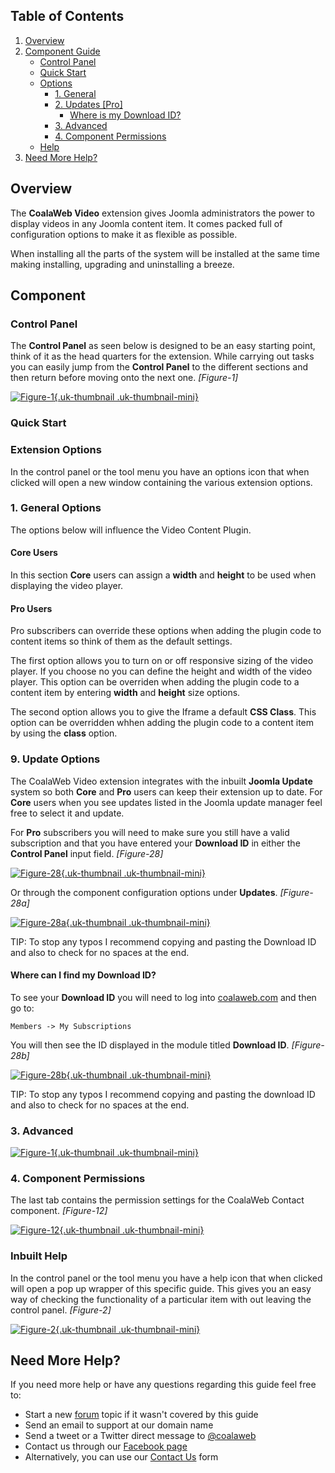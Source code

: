 ## Table of Contents
1.  [Overview](#overview)
2.  [Component Guide](#component-guide)
    -   [Control Panel](#control-panel)
    -   [Quick Start](#com-quick)
    -   [Options](#options)
        - [1. General](#options-general)
        - [2. Updates \[Pro\]](#options-updates)
            - [Where is my Download ID?](#options-downloadid)
        - [3. Advanced](#options-advanced)
        - [4. Component Permissions](#options-permissions)
    -   [Help](#help)
3.  [Need More Help?](#more-help)

## <a class="doc-top" name="overview"></a>Overview

The **CoalaWeb Video** extension gives Joomla administrators the power to display videos in any Joomla content item. It comes packed full of configuration options to make it as flexible as possible.

<div class="uk-alert">When installing all the parts of the system will be installed at the same time making installing, upgrading and uninstalling a breeze.</div>

## <a name="component-guide"></a>Component

### <a name="control-panel"></a>Control Panel

The **Control Panel** as seen below is designed to be an easy starting point, think of it as the head quarters for the extension. While carrying out tasks you can easily jump from the **Control Panel** to the different sections and then return before moving onto the next one. *\[Figure-1\]*

<a data-lightbox="on" href="https://d1tgoab1lhw0tx.cloudfront.net/images/docs/joomla-extensions/video/system-parts/cw-video-component.png">![Figure-1](https://d1tgoab1lhw0tx.cloudfront.net/images/docs/joomla-extensions/video/system-parts/cw-video-component.png "Figure-1"){.uk-thumbnail .uk-thumbnail-mini}</a>

### <a name="com-quick"></a>Quick Start

### <a name="options"></a>Extension Options

In the control panel or the tool menu you have an options icon that when clicked will open a new window containing the various extension options.

### <a name="options-general"></a>1. General Options

<div class="uk-alert">The options below will influence the Video Content Plugin.</div>

#### Core Users

In this section **Core** users can assign a **width** and **height** to be used when displaying the video player.

#### Pro Users

<div class="uk-alert">Pro subscribers can override these options when adding the plugin code to content items so think of them as the default settings.</div>

The first option allows you to turn on or off responsive sizing of the video player. If you choose no you can define the height and width of the video player. This option can be overriden when adding the plugin code to a content item by entering **width** and **height** size options.

The second option allows you to give the Iframe a default **CSS Class**. This option can be overridden whhen adding the plugin code to a content item by using the **class** option.

### <a name="options-updates"></a>9. Update Options

The CoalaWeb Video extension integrates with the inbuilt **Joomla Update** system so both **Core** and **Pro** users can keep their extension up to date. For **Core** users when you see updates listed in the Joomla update manager feel free to select it and update. 

For **Pro** subscribers you will need to make sure you still have a valid subscription and that you have entered your **Download ID** in either the **Control Panel** input field. *\[Figure-28\]*

<a data-lightbox="on" href="https://d1tgoab1lhw0tx.cloudfront.net/images/docs/joomla-extensions/general/updates/cw-updates-cpanel.png ">![Figure-28](https://d1tgoab1lhw0tx.cloudfront.net/images/docs/joomla-extensions/general/updates/cw-updates-cpanel.png "Figure-28"){.uk-thumbnail .uk-thumbnail-mini}</a>

 Or through the component configuration options under **Updates**. *\[Figure-28a\]*

<a data-lightbox="on" href="https://d1tgoab1lhw0tx.cloudfront.net/images/docs/joomla-extensions/general/updates/cw-updates-com-config.png ">![Figure-28a](https://d1tgoab1lhw0tx.cloudfront.net/images/docs/joomla-extensions/general/updates/cw-updates-com-config.png "Figure-28a"){.uk-thumbnail .uk-thumbnail-mini}</a>

<div class="uk-alert">TIP: To stop any typos I recommend copying and pasting the Download ID and also to check for no spaces at the end.</div>

#### <a name="options-downloadid"></a> Where can I find my Download ID?

To see your **Download ID** you will need to log into [coalaweb.com](https://coalaweb.com) and then go to:

    Members -> My Subscriptions

You will then see the ID displayed in the module titled **Download ID**. *\[Figure-28b\]*

<a data-lightbox="on" href="https://d1tgoab1lhw0tx.cloudfront.net/images/docs/joomla-extensions/general/updates/cw-updates-download-id.png ">![Figure-28b](https://d1tgoab1lhw0tx.cloudfront.net/images/docs/joomla-extensions/general/updates/cw-updates-download-id.png "Figure-28b"){.uk-thumbnail .uk-thumbnail-mini}</a>

<div class="uk-alert">TIP: To stop any typos I recommend copying and pasting the download ID and also to check for no spaces at the end.</div>

### <a name="options-advanced"></a>3. Advanced

<a data-lightbox="on" href="https://d1tgoab1lhw0tx.cloudfront.net/images/docs/joomla-extensions/video/system-parts/cw-video-component.png">![Figure-1](https://d1tgoab1lhw0tx.cloudfront.net/images/docs/joomla-extensions/video/system-parts/cw-video-component.png "Figure-1"){.uk-thumbnail .uk-thumbnail-mini}</a>

### <a name="options-permissions"></a>4. Component Permissions

The last tab contains the permission settings for the CoalaWeb Contact component. *\[Figure-12\]*

<a data-lightbox="on" href="https://d1tgoab1lhw0tx.cloudfront.net/images/docs/joomla-extensions/video/cw-video-config-permissions.png ">![Figure-12](https://d1tgoab1lhw0tx.cloudfront.net/images/docs/joomla-extensions/video/cw-video-config-permissions.png "Figure-12"){.uk-thumbnail .uk-thumbnail-mini}</a>

### <a name="help"></a>Inbuilt Help

In the control panel or the tool menu you have a help icon that when clicked will open a pop up wrapper of this specific guide. This gives you an easy way of checking the functionality of a particular item with out leaving the control panel. *\[Figure-2\]*

<a data-lightbox="on" href="https://d1tgoab1lhw0tx.cloudfront.net/images/docs/joomla-extensions/video/cw-video-help.png ">![Figure-2](https://d1tgoab1lhw0tx.cloudfront.net/images/docs/joomla-extensions/video/cw-video-help.png "Figure-2"){.uk-thumbnail .uk-thumbnail-mini}</a>

## <a name="more-help"></a>Need More Help?

If you need more help or have any questions regarding this guide feel free to:

 - Start a new [forum](https://coalaweb.com/forum/index) topic if it wasn't covered by this guide
 - Send an email to support at our domain name
 - Send a tweet or a Twitter direct message to [@coalaweb](https://twitter.com/CoalaWeb)
 - Contact us through our [Facebook page](https://www.facebook.com/CoalaWeb)
 - Alternatively, you can use our [Contact Us](https://coalaweb.com/support/get-in-touch/contact-us) form